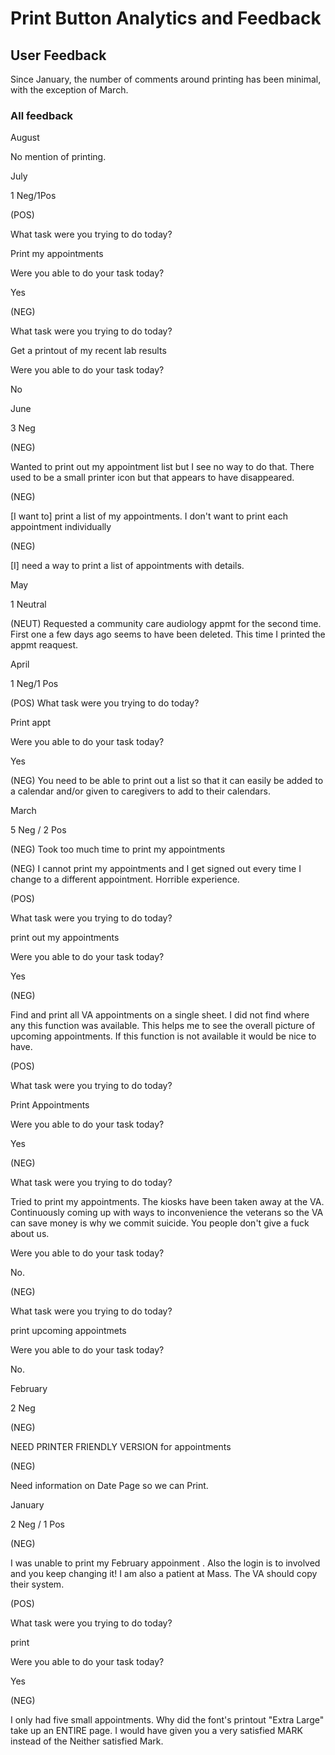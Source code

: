 # Print Button Analytics and Feedback

## User Feedback
Since January, the number of comments around printing has been minimal, with the exception of March.

### All feedback

August 

No mention of printing. 

 

July 

1 Neg/1Pos 

  

(POS) 

What task were you trying to do today? 

Print my appointments 

Were you able to do your task today? 

Yes 

  

(NEG) 

What task were you trying to do today? 

Get a printout of my recent lab results 

Were you able to do your task today? 

No 

 

June  

3 Neg 

  

(NEG) 

Wanted to print out my appointment list but I see no way to do that. There used to be a small printer icon but that appears to have disappeared. 

 

(NEG) 

[I want to] print a list of my appointments.  I don't want to print each appointment individually 

  

(NEG) 

[I] need a way to print a list of appointments with details. 

 

May 

1 Neutral 

(NEUT) 
Requested a community care audiology appmt for the second time. First one a few days ago seems to have been deleted. This time I printed the appmt reaquest. 

 

April 

1 Neg/1 Pos 

(POS) 
What task were you trying to do today? 

Print appt 

Were you able to do your task today? 

Yes 

 

(NEG) 
You need to be able to print out a list so that it can easily be added to a calendar and/or given to caregivers to add to their calendars. 

 

March 

5 Neg / 2 Pos 

(NEG) 
Took too much time to print my appointments 

 

(NEG) 
I cannot print my appointments and I get signed out every time I change to a different appointment.  Horrible experience. 

 

(POS) 

What task were you trying to do today? 

print out my appointments 

Were you able to do your task today? 

Yes 

 

(NEG) 

Find and print all VA appointments on a single sheet. I did not find where any this function was available. This helps me to see the overall picture of upcoming appointments. If this function is not available it would be nice to have. 

 

(POS) 

What task were you trying to do today? 

Print Appointments 

Were you able to do your task today? 

Yes 

 

(NEG) 

What task were you trying to do today?  

Tried to print my appointments. The kiosks have been taken away at the VA. Continuously coming up with ways to inconvenience the veterans so the VA can save money is why we commit suicide. You people don't give a fuck about us. 

Were you able to do your task today?  

No. 

 

(NEG) 

What task were you trying to do today?  

print upcoming appointmets 

Were you able to do your task today?  

No. 

 

February 

2 Neg  

(NEG) 

NEED PRINTER FRIENDLY VERSION for appointments 

(NEG) 

Need information on Date Page so we can Print. 

 

January 

2 Neg / 1 Pos 

(NEG) 

I was unable to print my February appoinment . Also the login is to involved and you keep changing it!  I am also a patient at Mass. The VA should copy their system. 

 

(POS) 

What task were you trying to do today?   

print 

Were you able to do your task today?   

Yes 

 

(NEG) 

I only had five  small appointments.  Why did the font's  printout "Extra Large"  take up an ENTIRE page.  I would have given you a very satisfied MARK instead of  the Neither satisfied Mark. 
